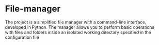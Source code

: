 # File-manager
The project is a simplified file manager with a command-line interface, developed in Python. The manager allows you to perform basic operations with files and folders inside an isolated working directory specified in the configuration file
